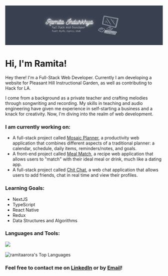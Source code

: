 <a href="https://indurkhya-portfolio.netlify.app/"><img src="./github-banner.png" alt="ramita-banner"></a>

# Hi, I'm Ramita! 

Hey there! I'm a Full-Stack Web Developer. Currently I am developing a website for Pleasant Hill Instructional Garden, as well as contributing to Hack for LA.

I come from a background as a private teacher and crafting melodies through songwriting and recording. My skills in teaching and audio engineering have given me experience in self-starting a business and a knack for creativity. Now, I'm diving into the realm of web development. 

### I am currently working on:
- A full-stack project called <a href="https://mosaic-planner-112e49ce3b90.herokuapp.com/">Mosaic Planner</a>, a productivity web application that combines different aspects of a traditional planner: a calendar, schedule, daily items, reminders/notes, and goals. 
- A front-end project called <a href="https://ramitaarora.github.io/meal-match/">Meal Match</a>, a recipe web application that allows users to "match" with their ideal meal or drink, much like a dating app. 
- A full-stack project called <a href="https://chit-chat-wechatalot-00f4f8dc2d8e.herokuapp.com/">Chit Chat</a>, a web chat application that allows users to add friends, chat in real time and view their profiles.

### Learning Goals:
- NextJS
- TypeScript
- React Native
- Redux
- Data Structures and Algorithms

### Languages and Tools:

<img src="https://skillicons.dev/icons?i=js,react,bootstrap,tailwind,mysql,sequelize,mongo" /><br />

![ramitaarora's Top Languages](https://github-readme-stats.vercel.app/api/top-langs/?username=ramitaarora&theme=vue-dark&show_icons=true&hide_border=true&layout=compact)

### Feel free to contact me on <a href="https://www.linkedin.com/in/ramitaarora/">LinkedIn</a> or by <a href="mailto:ramitaarora23@gmail.com">Email</a>!

<!---
ramitaarora/ramitaarora is a ✨ special ✨ repository because its `README.md` (this file) appears on your GitHub profile.
You can click the Preview link to take a look at your changes.
--->
